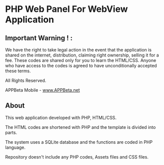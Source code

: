 # PHP Web Panel For WebView Application

## Important Warning ! :

We have the right to take legal action in the event that the application is shared on the internet, distribution, claiming right ownership, selling it for a fee.
These codes are shared only for you to learn the HTML/CSS.
Anyone who have access to the codes is agreed to have unconditionally accepted these terms.

All Rights Reserved.

APPBeta Mobile - www.APPBeta.net

## About
This web application developed with PHP, HTML/CSS.

The HTML codes are shortened with PHP and the template is divided into parts.

The system uses a SQLite database and the functions are coded in PHP language.

Repository doesn't include any PHP codes, Assets files and CSS files.
